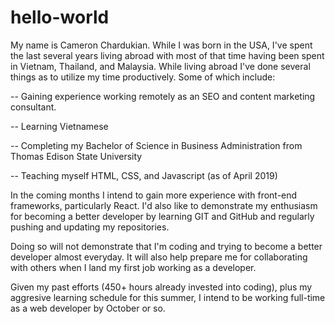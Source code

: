 # hello-world
My name is Cameron Chardukian. While I was born in the USA, I've spent the last several years living abroad with most of that time having been spent in Vietnam, Thailand, and Malaysia. While living abroad I've done several things as to utilize my time productively. Some of which include:

-- Gaining experience working remotely as an SEO and content marketing consultant.

-- Learning Vietnamese

-- Completing my Bachelor of Science in Business Administration from Thomas Edison State University

-- Teaching myself HTML, CSS, and Javascript (as of April 2019)

In the coming months I intend to gain more experience with front-end frameworks, particularly React. I'd also like to demonstrate my enthusiasm for becoming a better developer by learning GIT and GitHub and regularly pushing and updating my repositories.

Doing so will not demonstrate that I'm coding and trying to become a better developer almost everyday. It will also help prepare me for collaborating with others when I land my first job working as a developer.

Given my past efforts (450+ hours already invested into coding), plus my aggresive learning schedule for this summer, I intend to be working full-time as a web developer by October or so.
